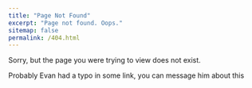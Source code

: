 ```yaml
---
title: "Page Not Found"
excerpt: "Page not found. Oops."
sitemap: false
permalink: /404.html
---
```


Sorry, but the page you were trying to view does not exist.

Probably Evan had a typo in some link, you can message him about this
